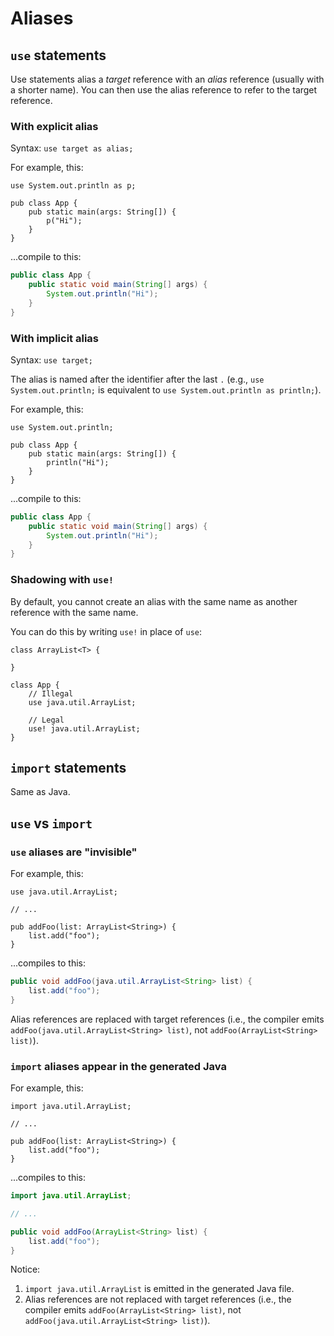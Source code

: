 # Aliases

## `use` statements

Use statements alias a _target_ reference with an _alias_ reference (usually with a shorter name).
You can then use the alias reference to refer to the target reference.

### With explicit alias

Syntax: `use target as alias;`

For example, this:

```sand
use System.out.println as p;

pub class App {
    pub static main(args: String[]) {
        p("Hi");
    }
}
```

...compile to this:

```java
public class App {
    public static void main(String[] args) {
        System.out.println("Hi");
    }
}
```

### With implicit alias

Syntax: `use target;`

The alias is named after the identifier after the last `.` (e.g., `use System.out.println;` is equivalent to `use System.out.println as println;`).

For example, this:

```sand
use System.out.println;

pub class App {
    pub static main(args: String[]) {
        println("Hi");
    }
}
```

...compile to this:

```java
public class App {
    public static void main(String[] args) {
        System.out.println("Hi");
    }
}
```

### Shadowing with `use!`

By default, you cannot create an alias with the same name as another reference with the same name.

You can do this by writing `use!` in place of `use`:

```
class ArrayList<T> {

}

class App {
    // Illegal
    use java.util.ArrayList;

    // Legal
    use! java.util.ArrayList;
}
```

## `import` statements

Same as Java.

## `use` vs `import`

### `use` aliases are "invisible"

For example, this:

```sand
use java.util.ArrayList;

// ...

pub addFoo(list: ArrayList<String>) {
    list.add("foo");
}
```

...compiles to this:

```java
public void addFoo(java.util.ArrayList<String> list) {
    list.add("foo");
}
```

Alias references are replaced with target references (i.e., the compiler emits `addFoo(java.util.ArrayList<String> list)`, not `addFoo(ArrayList<String> list)`).

### `import` aliases appear in the generated Java

For example, this:

```sand
import java.util.ArrayList;

// ...

pub addFoo(list: ArrayList<String>) {
    list.add("foo");
}
```

...compiles to this:

```java
import java.util.ArrayList;

// ...

public void addFoo(ArrayList<String> list) {
    list.add("foo");
}
```

Notice:

1. `import java.util.ArrayList` is emitted in the generated Java file.
2. Alias references are not replaced with target references (i.e., the compiler emits `addFoo(ArrayList<String> list)`, not `addFoo(java.util.ArrayList<String> list)`).
